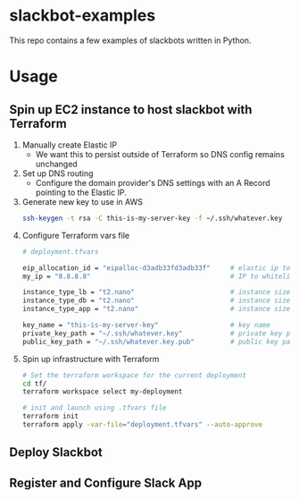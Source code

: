 slackbot-examples
=================

This repo contains a few examples of slackbots written in Python.

# Usage

## Spin up EC2 instance to host slackbot with Terraform

1. Manually create Elastic IP
   * We want this to persist outside of Terraform so DNS config remains unchanged
2. Set up DNS routing
   * Configure the domain provider's DNS settings with an A Record pointing to the Elastic IP.
3. Generate new key to use in AWS
   ```bash
   ssh-keygen -t rsa -C this-is-my-server-key -f ~/.ssh/whatever.key
   ```
4. Configure Terraform vars file
   ```bash
   # deployment.tfvars

   eip_allocation_id = "eipalloc-d3adb33fd3adb33f"     # elastic ip to associate instance with
   my_ip = "8.8.8.8"                                   # IP to whitelist for SSH

   instance_type_lb = "t2.nano"                        # instance size for load balancer
   instance_type_db = "t2.nano"                        # instance size for database
   instance_type_app = "t2.nano"                       # instance size for application

   key_name = "this-is-my-server-key"                  # key name
   private_key_path = "~/.ssh/whatever.key"            # private key path
   public_key_path = "~/.ssh/whatever.key.pub"         # public key path
   ```
5. Spin up infrastructure with Terraform
   ```bash
   # Set the terraform workspace for the current deployment
   cd tf/
   terraform workspace select my-deployment

   # init and launch using .tfvars file
   terraform init
   terraform apply -var-file="deployment.tfvars" --auto-approve
   ```

## Deploy Slackbot


## Register and Configure Slack App



